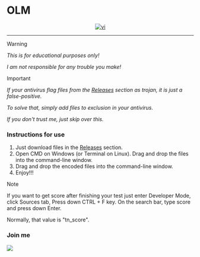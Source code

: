 # OLM
<div align="center">

[![vi](https://img.shields.io/badge/Ng%C3%B4n%20ng%E1%BB%AF-Ti%E1%BA%BFng%20Vi%E1%BB%87t-blue.svg)](https://github.com/sosadsonar/OLM/blob/main/README-vi.md)

</div>

___
> [!WARNING]
> *This is for educational purposes only!*
>
> *I am not responsible for any trouble you make!*

> [!IMPORTANT]
> *If your antivirus flag files from the [Releases](https://github.com/sosadsonar/OLM/releases) section as trojan, it is just a false-positive.*
>
> *To solve that, simply add files to exclusion in your antivirus.*
>
> *If you don't trust me, just skip over this.*

### Instructions for use
1. Just download files in the [Releases](https://github.com/sosadsonar/OLM/releases) section.
1. Open CMD on Windows (or Terminal on Linux). Drag and drop the files into the command-line window.
1. Drag and drop the encoded files into the command-line window.
1. Enjoy!!!
> [!NOTE]
> If you want to get score after finishing your test just enter Developer Mode, click Sources tab, Press down CTRL + F key. On the search bar, type score and press down Enter.
>
> Normally, that value is "tn_score".
### Join me
[![](https://dcbadge.vercel.app/api/server/QDFYDXAaCV?style=social)](https://discord.gg/QDFYDXAaCV)

